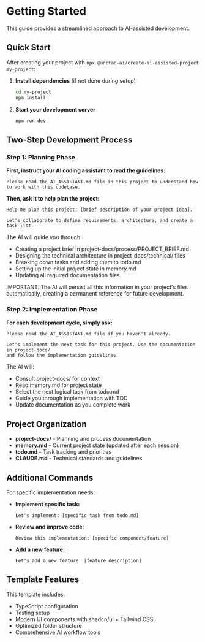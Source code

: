 # Getting Started

This guide provides a streamlined approach to AI-assisted development.

## Quick Start

After creating your project with `npx @unctad-ai/create-ai-assisted-project my-project`:

1. **Install dependencies** (if not done during setup)
   ```bash
   cd my-project
   npm install
   ```

2. **Start your development server**
   ```bash
   npm run dev
   ```

## Two-Step Development Process

### Step 1: Planning Phase

**First, instruct your AI coding assistant to read the guidelines:**

```
Please read the AI_ASSISTANT.md file in this project to understand how to work with this codebase.
```

**Then, ask it to help plan the project:**

```
Help me plan this project: [brief description of your project idea].

Let's collaborate to define requirements, architecture, and create a task list.
```

The AI will guide you through:
- Creating a project brief in project-docs/process/PROJECT_BRIEF.md
- Designing the technical architecture in project-docs/technical/ files
- Breaking down tasks and adding them to todo.md
- Setting up the initial project state in memory.md
- Updating all required documentation files

IMPORTANT: The AI will persist all this information in your project's files automatically, creating a permanent reference for future development.

### Step 2: Implementation Phase

**For each development cycle, simply ask:**

```
Please read the AI_ASSISTANT.md file if you haven't already.

Let's implement the next task for this project. Use the documentation in project-docs/
and follow the implementation guidelines.
```

The AI will:
- Consult project-docs/ for context
- Read memory.md for project state
- Select the next logical task from todo.md
- Guide you through implementation with TDD
- Update documentation as you complete work

## Project Organization

- **project-docs/** - Planning and process documentation
- **memory.md** - Current project state (updated after each session)
- **todo.md** - Task tracking and priorities
- **CLAUDE.md** - Technical standards and guidelines

## Additional Commands

For specific implementation needs:

- **Implement specific task:**
  ```
  Let's implement: [specific task from todo.md]
  ```

- **Review and improve code:**
  ```
  Review this implementation: [specific component/feature]
  ```

- **Add a new feature:**
  ```
  Let's add a new feature: [feature description]
  ```

## Template Features

This template includes:
- TypeScript configuration
- Testing setup
- Modern UI components with shadcn/ui + Tailwind CSS
- Optimized folder structure
- Comprehensive AI workflow tools